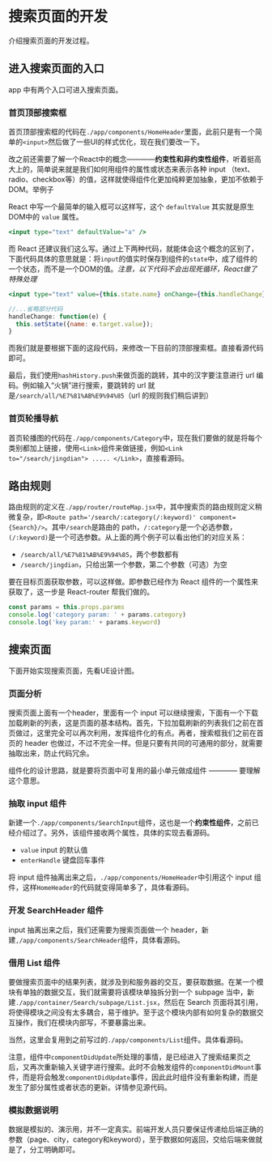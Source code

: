 # 搜索页面的开发

介绍搜索页面的开发过程。


## 进入搜索页面的入口

app 中有两个入口可进入搜索页面。

### 首页顶部搜索框

首页顶部搜索框的代码在`./app/components/HomeHeader`里面，此前只是有一个简单的`<input>`然后做了一些UI的样式优化，现在我们要改一下。

改之前还需要了解一个React中的概念————**约束性和非约束性组件**，听着挺高大上的，简单说来就是我们如何用组件的属性或状态来表示各种 input （text、radio、checkbox等）的值，这样就使得组件化更加纯粹更加抽象，更加不依赖于DOM。举例子

React 中写一个最简单的输入框可以这样写，这个 `defaultValue` 其实就是原生DOM中的 `value` 属性。

```jsx
<input type="text" defaultValue="a" />
```

而 React 还建议我们这么写。通过上下两种代码，就能体会这个概念的区别了，下面代码具体的意思就是：将`input`的值实时保存到组件的`state`中，成了组件的一个状态，而不是一个DOM的值。*注意，以下代码不会出现死循环，React做了特殊处理*

```jsx
<input type="text" value={this.state.name} onChange={this.handleChange} />

//...省略部分代码
handleChange: function(e) {
  this.setState({name: e.target.value});
}
```

而我们就是要根据下面的这段代码，来修改一下目前的顶部搜索框。直接看源代码即可。

最后，我们使用`hashHistory.push`来做页面的跳转，其中的汉字要注意进行 url 编码。例如输入“火锅”进行搜索，要跳转的 url 就是`/search/all/%E7%81%AB%E9%94%85`（url 的规则我们稍后讲到）


### 首页轮播导航

首页轮播图的代码在`./app/components/Category`中，现在我们要做的就是将每个类别都加上链接，使用`<Link>`组件来做链接，例如`<Link to="/search/jingdian"> ..... </Link>`，直接看源码。


## 路由规则

路由规则的定义在`./app/router/routeMap.jsx`中，其中搜索页的路由规则定义稍微复杂，即`<Route path='/search/:category(/:keyword)' component={Search}/>`。其中`/search`是路由的 path，`/:category`是一个必选参数，`(/:keyword)`是一个可选参数。从上面的两个例子可以看出他们的对应关系：

- `/search/all/%E7%81%AB%E9%94%85`，两个参数都有
- `/search/jingdian`，只给出第一个参数，第二个参数（可选）为空

要在目标页面获取参数，可以这样做。即参数已经作为 React 组件的一个属性来获取了，这一步是 React-router 帮我们做的。

```js
const params = this.props.params
console.log('category param: ' + params.category)
console.log('key param:' + params.keyword)
```


## 搜索页面

下面开始实现搜索页面，先看UE设计图。

### 页面分析

搜索页面上面有一个header，里面有一个 input 可以继续搜索，下面有一个下载加载刷新的列表，这是页面的基本结构。首先，下拉加载刷新的列表我们之前在首页做过，这里完全可以再次利用，发挥组件化的有点。再者，搜索框我们之前在首页的 header 也做过，不过不完全一样。但是只要有共同的可通用的部分，就需要抽取出来，防止代码冗余。

组件化的设计思路，就是要将页面中可复用的最小单元做成组件 ———— 要理解这个意思。

### 抽取 input 组件

新建一个`./app/components/SearchInput`组件，这也是一个**约束性组件**，之前已经介绍过了。另外，该组件接收两个属性，具体的实现去看源码。

- `value` input 的默认值
- `enterHandle` 键盘回车事件

将 input 组件抽离出来之后，`./app/components/HomeHeader`中引用这个 input 组件，这样`HomeHeader`的代码就变得简单多了，具体看源码。

### 开发 SearchHeader 组件

input 抽离出来之后，我们还需要为搜索页面做一个 header，新建`,/app/components/SearchHeader`组件，具体看源码。

### 借用 List 组件

要做搜索页面中的结果列表，就涉及到和服务器的交互，要获取数据。在某一个模块有单独的数据交互，我们就需要将该模块单独拆分到一个 subpage 当中，新建`./app/container/Search/subpage/List.jsx`，然后在 Search 页面将其引用，将使得模块之间没有太多耦合，易于维护。至于这个模块内部有如何复杂的数据交互操作，我们在模块内部写，不要暴露出来。

当然，这里会复用到之前写过的`./app/components/List`组件。具体看源码。

注意，组件中`componentDidUpdate`所处理的事情，是已经进入了搜索结果页之后，又再次重新输入关键字进行搜索。此时不会触发组件的`componentDidMount`事件，而是将会触发`componentDidUpdate`事件，因此此时组件没有重新构建，而是发生了部分属性或者状态的更新。详情参见源代码。

### 模拟数据说明

数据是模拟的、演示用，并不一定真实。前端开发人员只要保证传递给后端正确的参数（page、city，category和keyword），至于数据如何返回，交给后端来做就是了，分工明确即可。

